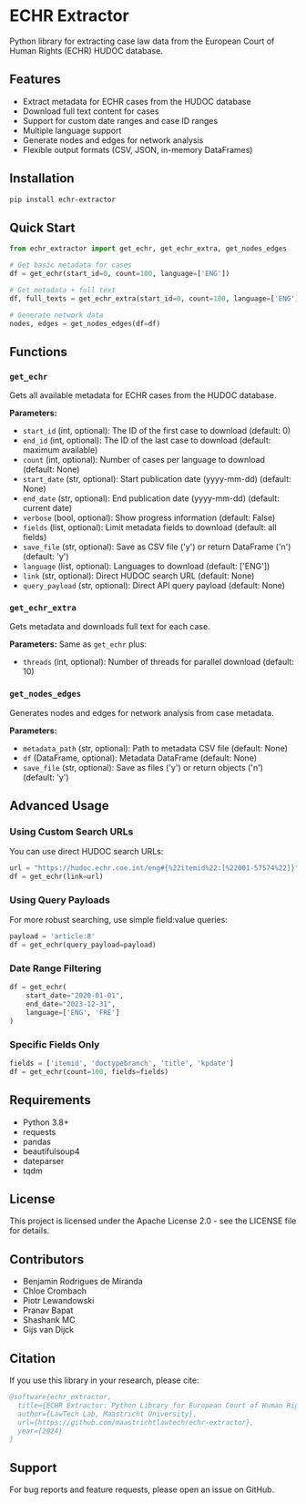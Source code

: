 # ECHR Extractor

Python library for extracting case law data from the European Court of Human Rights (ECHR) HUDOC database.

## Features

- Extract metadata for ECHR cases from the HUDOC database
- Download full text content for cases
- Support for custom date ranges and case ID ranges
- Multiple language support
- Generate nodes and edges for network analysis
- Flexible output formats (CSV, JSON, in-memory DataFrames)

## Installation

```bash
pip install echr-extractor
```

## Quick Start

```python
from echr_extractor import get_echr, get_echr_extra, get_nodes_edges

# Get basic metadata for cases
df = get_echr(start_id=0, count=100, language=['ENG'])

# Get metadata + full text
df, full_texts = get_echr_extra(start_id=0, count=100, language=['ENG'])

# Generate network data
nodes, edges = get_nodes_edges(df=df)
```

## Functions

### `get_echr`

Gets all available metadata for ECHR cases from the HUDOC database.

**Parameters:**
- `start_id` (int, optional): The ID of the first case to download (default: 0)
- `end_id` (int, optional): The ID of the last case to download (default: maximum available)
- `count` (int, optional): Number of cases per language to download (default: None)
- `start_date` (str, optional): Start publication date (yyyy-mm-dd) (default: None)
- `end_date` (str, optional): End publication date (yyyy-mm-dd) (default: current date)
- `verbose` (bool, optional): Show progress information (default: False)
- `fields` (list, optional): Limit metadata fields to download (default: all fields)
- `save_file` (str, optional): Save as CSV file ('y') or return DataFrame ('n') (default: 'y')
- `language` (list, optional): Languages to download (default: ['ENG'])
- `link` (str, optional): Direct HUDOC search URL (default: None)
- `query_payload` (str, optional): Direct API query payload (default: None)

### `get_echr_extra`

Gets metadata and downloads full text for each case.

**Parameters:** Same as `get_echr` plus:
- `threads` (int, optional): Number of threads for parallel download (default: 10)

### `get_nodes_edges`

Generates nodes and edges for network analysis from case metadata.

**Parameters:**
- `metadata_path` (str, optional): Path to metadata CSV file (default: None)
- `df` (DataFrame, optional): Metadata DataFrame (default: None)
- `save_file` (str, optional): Save as files ('y') or return objects ('n') (default: 'y')

## Advanced Usage

### Using Custom Search URLs

You can use direct HUDOC search URLs:

```python
url = "https://hudoc.echr.coe.int/eng#{%22itemid%22:[%22001-57574%22]}"
df = get_echr(link=url)
```

### Using Query Payloads

For more robust searching, use simple field:value queries:

```python
payload = 'article:8'
df = get_echr(query_payload=payload)
```

### Date Range Filtering

```python
df = get_echr(
    start_date="2020-01-01",
    end_date="2023-12-31",
    language=['ENG', 'FRE']
)
```

### Specific Fields Only

```python
fields = ['itemid', 'doctypebranch', 'title', 'kpdate']
df = get_echr(count=100, fields=fields)
```

## Requirements

- Python 3.8+
- requests
- pandas
- beautifulsoup4
- dateparser
- tqdm

## License

This project is licensed under the Apache License 2.0 - see the LICENSE file for details.

## Contributors

- Benjamin Rodrigues de Miranda
- Chloe Crombach
- Piotr Lewandowski
- Pranav Bapat
- Shashank MC
- Gijs van Dijck

## Citation

If you use this library in your research, please cite:

```bibtex
@software{echr_extractor,
  title={ECHR Extractor: Python Library for European Court of Human Rights Data},
  author={LawTech Lab, Maastricht University},
  url={https://github.com/maastrichtlawtech/echr-extractor},
  year={2024}
}
```

## Support

For bug reports and feature requests, please open an issue on GitHub.
